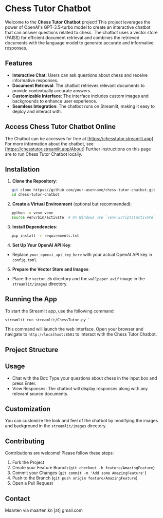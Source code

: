 # Chess Tutor Chatbot

Welcome to the **Chess Tutor Chatbot** project! This project leverages the power of OpenAI's GPT-3.5-turbo model to create an interactive chatbot that can answer questions related to chess. The chatbot uses a vector store (FAISS) for efficient document retrieval and combines the retrieved documents with the language model to generate accurate and informative responses.

## Features

- **Interactive Chat**: Users can ask questions about chess and receive informative responses.
- **Document Retrieval**: The chatbot retrieves relevant documents to provide contextually accurate answers.
- **Customizable Interface**: The interface includes custom images and backgrounds to enhance user experience.
- **Seamless Integration**: The chatbot runs on Streamlit, making it easy to deploy and interact with.

## Access Chess Tutor Chatbot Online

The Chatbot can be accesses for free at [https://chesstutor.streamlit.app]
For more information about the chatbot, see [https://chesstutor.streamlit.app/About]
Further instructions on this page are to run Chess Tutor Chatbot locally.

## Installation

1. **Clone the Repository**:

 ```sh
    git clone https://github.com/your-username/chess-tutor-chatbot.git
    cd chess-tutor-chatbot
 ```
2. **Create a Virtual Environment** (optional but recommended):

 ```sh
    python -m venv venv
    source venv/bin/activate  # On Windows use `venv\Scripts\activate`
 ```
3. **Install Dependencies**:

 ```sh
    pip install -r requirements.txt
 ```
4. **Set Up Your OpenAI API Key**:
 - Replace `your_openai_api_key_here` with your actual OpenAI API key in `config.toml`.

5. **Prepare the Vector Store and Images**:
 - Place the `vector_db` directory and the `wallpaper.avif` image in the `streamlit/images` directory.

## Running the App

To start the Streamlit app, use the following command:

```sh
streamlit run streamlit/ChessTutor.py `
```
This command will launch the web interface. Open your browser and navigate to `http://localhost:8501` to interact with the Chess Tutor Chatbot.

Project Structure
-----------------




Usage
-----

-   Chat with the Bot: Type your questions about chess in the input box and press Enter.
-   View Responses: The chatbot will display responses along with any relevant source documents.

Customization
-------------

You can customize the look and feel of the chatbot by modifying the images and background in the `streamlit/images` directory.

Contributing
------------

Contributions are welcome! Please follow these steps:

1.  Fork the Project
2.  Create your Feature Branch (`git checkout -b feature/AmazingFeature`)
3.  Commit your Changes (`git commit -m 'Add some AmazingFeature'`)
4.  Push to the Branch (`git push origin feature/AmazingFeature`)
5.  Open a Pull Request


Contact
-------

Maarten via maarten.kn [at] gmail.com
